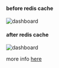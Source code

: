 
#### before redis cache
<img src="screenshots/noredis.jgp" alt="dashboard">

#### after redis cache
<img src="screenshots/redis.jgp" alt="dashboard">

more info [here](https://github.com/sijirama/digital-garden/blob/master/Code%20Notes/Redis%20caching%20for%20performance%20improvement.md)
